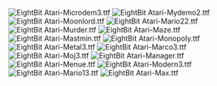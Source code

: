 ![EightBit Atari-Microdem3.ttf](https://github.com/ChoccyHobNob/EightBit-Atari-Fonts/blob/master/M/EightBit%20Atari-Microdem3-sample.png "EightBit Atari-Microdem3.ttf") ![EightBit Atari-Mydemo2.ttf](https://github.com/ChoccyHobNob/EightBit-Atari-Fonts/blob/master/M/EightBit%20Atari-Mydemo2-sample.png "EightBit Atari-Mydemo2.ttf") ![EightBit Atari-Moonlord.ttf](https://github.com/ChoccyHobNob/EightBit-Atari-Fonts/blob/master/M/EightBit%20Atari-Moonlord-sample.png "EightBit Atari-Moonlord.ttf") ![EightBit Atari-Mario22.ttf](https://github.com/ChoccyHobNob/EightBit-Atari-Fonts/blob/master/M/EightBit%20Atari-Mario22-sample.png "EightBit Atari-Mario22.ttf") ![EightBit Atari-Murder.ttf](https://github.com/ChoccyHobNob/EightBit-Atari-Fonts/blob/master/M/EightBit%20Atari-Murder-sample.png "EightBit Atari-Murder.ttf") ![EightBit Atari-Maze.ttf](https://github.com/ChoccyHobNob/EightBit-Atari-Fonts/blob/master/M/EightBit%20Atari-Maze-sample.png "EightBit Atari-Maze.ttf") ![EightBit Atari-Mastmin.ttf](https://github.com/ChoccyHobNob/EightBit-Atari-Fonts/blob/master/M/EightBit%20Atari-Mastmin-sample.png "EightBit Atari-Mastmin.ttf") ![EightBit Atari-Monopoly.ttf](https://github.com/ChoccyHobNob/EightBit-Atari-Fonts/blob/master/M/EightBit%20Atari-Monopoly-sample.png "EightBit Atari-Monopoly.ttf") ![EightBit Atari-Metal3.ttf](https://github.com/ChoccyHobNob/EightBit-Atari-Fonts/blob/master/M/EightBit%20Atari-Metal3-sample.png "EightBit Atari-Metal3.ttf") ![EightBit Atari-Marco3.ttf](https://github.com/ChoccyHobNob/EightBit-Atari-Fonts/blob/master/M/EightBit%20Atari-Marco3-sample.png "EightBit Atari-Marco3.ttf") ![EightBit Atari-Moj3.ttf](https://github.com/ChoccyHobNob/EightBit-Atari-Fonts/blob/master/M/EightBit%20Atari-Moj3-sample.png "EightBit Atari-Moj3.ttf") ![EightBit Atari-Manager.ttf](https://github.com/ChoccyHobNob/EightBit-Atari-Fonts/blob/master/M/EightBit%20Atari-Manager-sample.png "EightBit Atari-Manager.ttf") ![EightBit Atari-Menue.ttf](https://github.com/ChoccyHobNob/EightBit-Atari-Fonts/blob/master/M/EightBit%20Atari-Menue-sample.png "EightBit Atari-Menue.ttf") ![EightBit Atari-Modern3.ttf](https://github.com/ChoccyHobNob/EightBit-Atari-Fonts/blob/master/M/EightBit%20Atari-Modern3-sample.png "EightBit Atari-Modern3.ttf") ![EightBit Atari-Mario13.ttf](https://github.com/ChoccyHobNob/EightBit-Atari-Fonts/blob/master/M/EightBit%20Atari-Mario13-sample.png "EightBit Atari-Mario13.ttf") ![EightBit Atari-Max.ttf](https://github.com/ChoccyHobNob/EightBit-Atari-Fonts/blob/master/M/EightBit%20Atari-Max-sample.png "EightBit Atari-Max.ttf") 